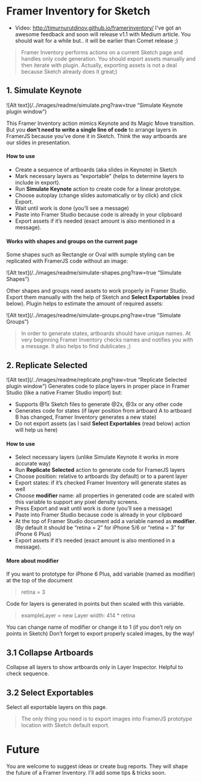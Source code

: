 # Framer Inventory for Sketch
- Video: http://timurnurutdinov.github.io/framerinventory/
I've got an awesome feedback and soon will release v1.1 with Medium article. You should wait for a while but.. it will be earlier than Comet release ;)


>Framer Inventory performs actions on a current Sketch page and handles only code generation. You should export assets manually and then iterate with plugin. Actually, exporting assets is not a deal because Sketch already does it great;)

## 1. Simulate Keynote
![Alt text](/../images/readme/simulate.png?raw=true “Simulate Keynote plugin window”)

This Framer Inventory action mimics Keynote and its Magic Move transition. But you **don’t need to write a single line of code** to arrange layers in FramerJS because you’ve done it in Sketch. Think the way artboards are our slides in presentation.

#### How to use
- Create a sequence of artboards (aka slides in Keynote) in Sketch
- Mark necessary layers as “exportable” (helps to determine layers to include in export).
- Run **Simulate Keynote** action to create code for a linear prototype.
- Choose autoplay (change slides automatically or by click) and click Export.
- Wait until work is done (you’ll see a message)
- Paste into Framer Studio because code is already in your clipboard
- Export assets if it’s needed (exact amount is also mentioned in a message).

#### Works with shapes and groups on the current page
Some shapes such as Rectangle or Oval with sumple styling can be replicated with FramerJS code without an image:

![Alt text](/../images/readme/simulate-shapes.png?raw=true “Simulate Shapes”)

Other shapes and groups need assets to work properly in Framer Studio. Export them manually with the help of Sketch and **Select Exportables** (read below). Plugin helps to estimate the amount of required assets:

![Alt text](/../images/readme/simulate-groups.png?raw=true “Simulate Groups”)

>In order to generate states, artboards should have unique names. At very beginning Framer Inventory checks names and notifies you with a message. It also helps to find dublicates ;)



## 2. Replicate Selected
![Alt text](/../images/readme/replicate.png?raw=true “Replicate Selected plugin window”)
Generates code to place layers in proper place in Framer Studio (like a native Framer Studio import) but:
- Supports @1x Sketch files to generate @2x, @3x or any other code
- Generates code for states (if layer position from artboard A to artboard B has changed, Framer Inventory generates a new state)
- Do not export assets (as I said **Select Exportables** (read below) action will help us here)


#### How to use
- Select necessary layers (unlike Simulate Keynote it works in more accurate way)
- Run **Replicate Selected** action to generate code for FramerJS layers
- Choose position: relative to artboards (by default) or to a parent layer
- Export states: if it’s checked Framer Inventory will generate states as well
- Choose **modifier** name: all properties in generated code are scaled with this variable to support any pixel density screens.
- Press Export and wait until work is done (you’ll see a message)
- Paste into Framer Studio because code is already in your clipboard
- At the top of Framer Studio document add a variable named as **modifier**. (By default it should be “retina = 2” for iPhone 5/6 or “retina = 3” for iPhone 6 Plus)
- Export assets if it’s needed (exact amount is also mentioned in a message).

#### More about modifier
If you want to prototype for iPhone 6 Plus, add variable (named as modifier) at the top of the document
> retina = 3

Code for layers is generated in points but then scaled with this variable.
> exampleLayer = new Layer width: 414 * retina

You can change name of modifier or change it to 1 (if you don’t rely on points in Sketch)
Don’t forget to export properly scaled images, by the way!


## 3.1 Collapse Artboards
Collapse all layers to show artboards only in Layer Inspector. Helpful to check sequence.

## 3.2 Select Exportables
Select all exportable layers on this page.
>The only thing you need is to export images into FramerJS prototype location with Sketch default export.




# Future
You are welcome to suggest ideas or create bug reports. They will shape the future of a Framer Inventory. I'll add some tips & tricks soon.



